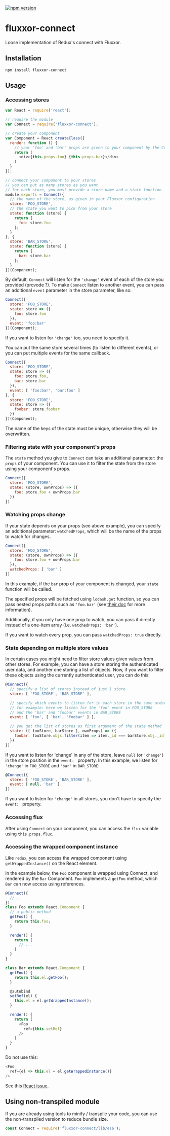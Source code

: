 [![npm version](https://badge.fury.io/js/fluxxor-connect.svg)](https://badge.fury.io/js/fluxxor-connect)

# fluxxor-connect

Loose implementation of Redux's connect with Fluxxor.

## Installation

```
npm install fluxxor-connect
```

## Usage

### Accessing stores

```js
var React = require('react');

// require the module
var Connect = require('fluxxor-connect');

// create your component
var Component = React.createClass({
  render: function () {
    // your 'foo' and 'bar' props are given to your component by the Connect component below.
    return (
      <div>{this.props.foo} {this.props.bar}</div>
    )
  }
});

// connect your component to your stores
// you can put as many stores as you want
// for each store, you must provide a store name and a state function
module.exports = Connect({
  // the name of the store, as given in your Fluxxor configuration
  store: 'FOO_STORE',
  // the state you want to pick from your store
  state: function (store) {
    return {
      foo: store.foo
    };
  }
}, {
  store: 'BAR_STORE',
  state: function (store) {
    return {
      bar: store.bar
    };
  }
})(Component);
```

By default, `Connect` will listen for the `'change'` event of each of the store you provided (provode ?).
To make `Connect` listen to another event, you can pass an additional `event` parameter in the store parameter, like so:

```js
Connect({
  store: 'FOO_STORE',
  state: store => ({
    foo: store.foo
  }),
  event: 'foo:bar'
})(Component);
```

If you want to listen for `'change'` too, you need to specify it.

You can put the same store several times (to listen to different events), or you can put multiple events for the same callback.

```js
Connect({
  store: 'FOO_STORE',
  state: store => ({
    foo: store.foo,
    bar: store.bar
  }),
  event: [ 'foo:bar', 'bar:foo' ]
}, {
  store: 'FOO_STORE',
  state: store => ({
    foobar: store.foobar
  })
})(Component);
```

The name of the keys of the state must be unique, otherwise they will be overwritten.

### Filtering state with your component's props

The `state` method you give to `Connect` can take an additional parameter: the `props` of your component.
You can use it to filter the state from the store using your component's props.

```js
Connect({
  store: 'FOO_STORE',
  state: (store, ownProps) => ({
    foo: store.foo + ownProps.bar
  })
})
```

### Watching props change

If your state depends on your props (see above example), you can specify an additional parameter: `watchedProps`, which will be the name of the props to watch for changes.

```js
Connect({
  store: 'FOO_STORE',
  state: (store, ownProps) => ({
    foo: store.foo + ownProps.bar
  }),
  watchedProps: [ 'bar' ]
})
```

In this example, if the `bar` prop of your component is changed, your `state` function will be called.

The specified props will be fetched using `lodash.get` function, so you can pass nested props paths such as `'foo.bar'` (see [their doc](https://lodash.com/docs/4.17.4#get) for more information).

Additionally, if you only have one prop to watch, you can pass it directly instead of a one-item array (i.e. `watchedProps: 'bar'`).

If you want to watch every prop, you can pass `watchedProps: true` directly.

### State depending on multiple store values

In certain cases you might need to filter store values given values from other stores. For example, you can have a store storing the authenticated user data, and another one storing a list of objects. Now, if you want to filter these objects using the currently authenticated user, you can do this:

```js
@Connect({
  // specify a list of stores instead of just 1 store
  store: [ 'FOO_STORE', 'BAR_STORE' ],

  // specify which events to listen for in each store in the same order
  // for example: here we listen for the 'foo' event in FOO_STORE
  // and the 'bar' and 'foobar' events in BAR_STORE
  event: [ 'foo', [ 'bar', 'foobar' ] ],

  // you get the list of stores as first argument of the state method
  state: ([ fooStore, barStore ], ownProps) => ({
    foobar: fooStore.objs.filter(item => item._id === barStore.obj._id)
  })
})
```

If you want to listen for 'change' in any of the store, leave `null` (or `'change'`) in the store position in the `event: ` property. In this example, we listen for `'change'` in `FOO_STORE` and `'bar'` in `BAR_STORE`:
```js
@Connect({
  store: [ 'FOO_STORE', 'BAR_STORE' ],
  event: [ null, 'bar' ]
})
```

If you want to listen for `'change'` in all stores, you don't have to specify the `event: ` property.

### Accessing flux

After using `Connect` on your component, you can access the `flux` variable using `this.props.flux`.

### Accessing the wrapped component instance

Like `redux`, you can access the wrapped component using `getWrappedInstance()` on the React element.

In the example below, the `Foo` component is wrapped using Connect, and rendered by the `Bar` Component.
`Foo` implements a `getFoo` method, which `Bar` can now access using references.

```js
@Connect({
  // ...
})
class Foo extends React.Component {
  // a public method
  getFoo() {
    return this.foo;
  }

  render() {
    return (
      // ...
    )
  }
}
```

```js
class Bar extends React.Component {
  getFoo() {
    return this.el.getFoo();
  }

  @autobind
  setRef(el) {
    this.el = el.getWrappedInstance();
  }

  render() {
    return (
      <Foo
        ref={this.setRef}
      />
    )
  }
}
```

Do not use this:
```js
<Foo
  ref={el => this.el = el.getWrappedInstance()}
/>
```
See this [React issue](https://github.com/facebook/react/issues/4533).

## Using non-transpiled module

If you are already using tools to minify / transpile your code, you can use the non-transpiled version to reduce bundle size.

```js
const Connect = require('fluxxor-connect/lib/es6');
```
